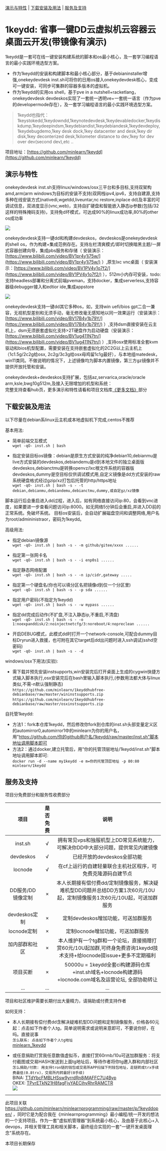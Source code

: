 [演示与特性](#演示与特性) | [下载安装及用法](#下载安装及用法) | [服务及支持](#服务及支持)

1keydd: 省事一键DD云虚拟机云容器云桌面云开发(带镜像有演示)
=====

1keydd是一套可在线一键安装构建系统的脚本和os最小核心，及一套学习编程语言的最小实践环境选型方案。   

 * 作为1keydd的安装和构建脚本和最小核心部分，基于debianinstaller增强,onekeydevdesk inst.sh可将你的日用os接入onekeydevdesk核心，变成可一键安装，可同步可集群的容器多版本的虚拟机。  
 * 作为1keydd的实用os shell，基于pve in a nutshell+racketlang，onekeydevdesk devdeskos实现了一套统一透明ve+一套统一语言（作为pve的developermode存在），及一套学习编程语言的最小实践环境选型方案。    

> 1keydd也指代：1keystokedd,1keydowndd,1keynotedevdesk,1keydevabledocker,1keydiskdump,1keydeepindsm,1keydebiandist,1keydebiandesk,1keydevdeploy,1keydebugdemo,1key desk dock,1key datacenter and desk,1key dir disk,1key deconterized desk,1kilometer distance to dev,1key for dev over dev(second dev),etc ..

项目地址：[https://github.com/minlearn/1keydd](https://github.com/minlearn/1keydd)

演示与特性
-----

onekeydevdesk inst.sh支持linux/windows/osx三平台和多目标,支持双架构amd,arm(arm windows为目标的安装不支持)双网栈ipv4,ipv6，支持自建源,支持多种在线安装方式(nativedi,wgetdd,liveuntar,nc restore,inplace dd)及丰富的可调试信息，双进度显示(vnc,web)，支持自扩硬盘和智能嵌入静态ip参数(包括/32这样的特殊掩码支持)，支持免d坏模式，可达成90%的linux成功率,80%的other os成功率  

![](https://github.com/minlearn/minlearnprogramming/raw/master/_build/assets/inst.png)

onekeydevdesk支持一键dd和构建devdeskos，devdeskos是onekeydevdesk的shell os，作为构建+集成范例存在。支持左栏清爽模式/即时切换暗黑主题/一屏式容器创建向导，集成pbs服务和存储（ 安装演示：[https://www.bilibili.com/video/BV1pr4y1j75w/](https://www.bilibili.com/video/BV1pr4y1j75w/) ）,原生lxc vnc桌面（ 安装演示：[https://www.bilibili.com/video/BV1PV4y1o7f2/](https://www.bilibili.com/video/BV1PV4y1o7f2/) ），512m小内存可安装，todo:支持headless部署和分离式前端pveman，支持docker，集成serverless,支持容器级debugger接入和edtior ide,集成appstore  

![](https://github.com/minlearn/minlearnprogramming/raw/master/_build/assets/devdeskos.png)

onekeydevdesk支持一键dd其它多种os，如，支持win uefi/bios gpt二合一兼容，无视机型差别和无须手动，毫无修改毫无感知地以同一效果运行（安装演示：[https://www.bilibili.com/video/BV17B4y1b79Y/](https://www.bilibili.com/video/BV17B4y1b79Y/) ）,支持dsm直接安装在云主机上，dsm无须嵌套虚拟化支持>2T硬盘作为启动硬盘（安装演示：[https://www.bilibili.com/video/BV1ug411N7tn/](https://www.bilibili.com/video/BV1ug411N7tn/) ）,支持osx使用标准全套kvm驱动和bios机型配置，需要安装在支持嵌套虚拟化的2C2G以上云主机上（1c1.5g/2c2g给osx, 2c2g/3c3g给osx母鸡留1c1g最好），与本地组matedesk，win11类同。不做说明的情况下，上述镜像均为脚本内置镜像，第三方gz镜像并不提供开放托管和安装。  

onekeydevdesk+devdeskos支持扩展，包括az,servarica,oracle/oracle arm,ksle,bwg10g512m,及接入无限增加的机型和系统：   
完整支持查看hub页，更多演示和特性请看和项目文档库[《更多文档》](/1keydd/docs/)部分

下载安装及用法
-----

以下尽量在debian系linux云主机或本地虚拟机下完成,centos不推荐  

基本用法:  

 * 简单前端交互模式  
`wget -qO- inst.sh | bash`   

 * 指定安装目标os镜像：debian是原生方式安装的纯净debian10,debianmu是live方式安装的devdeskos,debiandemu是d到本地文件的独立桌面版devdeskos,debianctmu是转换openvz/lxc根文件系统的容器版devdeskos,dummy是空目标仅供调试模式用,自定义镜像是dd方式安装的raw系统硬盘格式经过gzip/xz打包后托管的http/https地址  
`wget -qO- inst.sh | bash -s - -t debian,debianmu,debiandemu,debianctmu,dummy,或自定gz/xz镜像`  

脚本运行后会重启进入dd过程，进入后，如有网络直接访问ip:80，会看到vnc进度，如果要进一步查看问题访问ip:8000。如无网络5分钟后会重启,并进入DD前的正常系统。免破坏系统。
目标os安装后，会自动扩展磁盘空间和调整网络,用户名为root/admininistraor，密码为1keydd。  

高级用法:  

 * 指定debian镜像源  
`wget -qO- inst.sh | bash -s - -m github/gitee/xxxx ......`  

 * 指定第一张网卡名  
`wget -qO- inst.sh | bash -s - -i enp0s1 ......`  

 * 指定静态网络配置  
`wget -qO- inst.sh | bash -s - -n ip/cidr,gateway .....`  

 * 指定第一个硬盘名(你也可以填分区名把镜像d到仅一个分区里)  
`wget -qO- inst.sh | bash -s - -p sda ......`  

 * 指定用户密码(不指定为1keydd)  
`wget -qO- inst.sh | bash -s - -w mypass ......`  

 * 指定dd完成后动作(不扩盘,不注入静态ip,不重启,不清盘)  
`wget -qO- inst.sh | bash -s - -o 1:noexpanddisk/2:noinjectnetcfg/3:noreboot/4:nopreclean ......` 

 * 开启DEBUG模式，此模式dd时打开一个network-console,可配合dummy目标Dryrun进入救援，也可附在其它target后dd出问题时进入ssh调试(sshd空密码)  
`wget -qO- inst.sh | bash -s - -d`  

windows/osx下用法(实验):   

 * 需下载并预先安装instsupports,win安装完后打开桌面上生成的cygwin快捷方式输入脚本执行,osx安装完后在bash里输入脚本执行,(参数用法都大体与linux类似,不需-n默认强制静态)   
`https://github.com/minlearn/1keyddhubfree-debianbase/raw/master/wininstsupports.zip`  
`https://github.com/minlearn/1keyddhubfree-debianbase/raw/master/osxinstsupports.zip`  

自托管1keydd:   

 * 方法1：fork本仓库1keydd，然后修改你fork到仓库的inst.sh头部变量定义区的automirror0,automirror1中的minlearn为你的用户名，用"https://github.com/你的github用户名/1keydd/raw/master/inst.sh"脚本地址调用脚本即可  
 * 方法2：通过docker,建立托管后，用"你的托管顶层地址/1keydd/inst.sh"脚本地址调用脚本即可:  
`docker run -d --name my1keydd -e m=你的托管顶层地址 -p 80:80 minlearn/1keydd`  


服务及支持
-----

项目分免费部分和服务性收费部分  

| 项目                      | 是否免费 | 说明 |
| :------:                 | :-:     | :-: |
| inst.sh                  |  √      | 拥有常见vps和独服机型上DD常见系统能力，可解决你DD中大部分问题，提供常见内建镜像 |
| devdeskos                |  √      | 已经开放的devdeskos全部功能 |
| locnode                  |  √      | 在cf上运行的自建轻量联合主机社区程序，可免费克隆源码自建节点 |
| DD服务/DD镜像定制          |  ×      | 本人长期接有偿付费dd/定制镜像服务，解决疑难机型DD问题并总结DD方案1次60元/10U起，定制镜像服务1次60元/10U起，可送加群服务 |
| devdeskos定制            |  ×      | 定制devdeskos增加功能，可送加群服务 |
| locnode定制              |  ×      | 定制locnode增加功能，可送加群服务 |
| 加内部群和社区             |  ×      | 本人维护有一个tg群和一个论坛，直接捐赠打赏60元/10U起加群,可终身免费咨询1keydd技术支持+给locnode提issue+更多不定期福利 |
| 项目买断                  |  ×      | 50000u = 1keydd全套ci构建源码仓库+inst.sh域名+locnode构建源码+locnode.com域名及运营论坛, 全部协助转让 |
| ...                      | ...     | ... |

项目和社区维护需要长期付出大量精力，请捐助或付费支持作者  

如何支持：

 * 本人长期接有偿付费dd含解决疑难机型DD问题和定制镜像服务，价格各60元起：点击如下作者个人tg，简单说明需求或说明来意即可，不要说你好，在吗。直接说事  
`怎么联系: 点击如下作者个人tg地址`  
[minlearn_1keydd](https://t.me/minlearn_1keydd)

 * 或任意捐助打赏我任意数值虚拟币，直接打赏60rmb/10u可送加群服务：将支付截图或交易HASH发送到上面tg地址后，等待作者将你tg邀入群和内部社区  
`怎么捐助/付款: 用支持tron链的钱包或交易所APP扫描下列钱包地址，走链转成trx手续费最低(0.8trx)，交易所内转最好(0手续)`  
BINA: [TTdYbcFMBLHSsw9yrrdRn8jMAFFC7U4Byp](https://tronscan.io/#/address/TTdYbcFMBLHSsw9yrrdRn8jMAFFC7U4Byp)  
OKEX: [TPvrETkN21H8fagFjyYAECihyRhrRAMCTR](https://tronscan.io/#/address/TPvrETkN21H8fagFjyYAECihyRhrRAMCTR)  
![](https://github.com/minlearn/minlearnprogramming/raw/master/_build/assets/donate.png)

-----


此项目关联 https://github.com/minlearn/minlearnprogramming/raw/master/p/1keyddopen/ ，同时它是为配合我在《minlearnprogramming》最小编程/统一开发的想法的一个支持项目。作为一套"虚拟机管理器"到系统最小核心，及由基于此核心+入devops，并相关管理工具和相关脚本，最终组合实现的一套"一键开发桌面理念"系统存在。  

本项目长期保存

